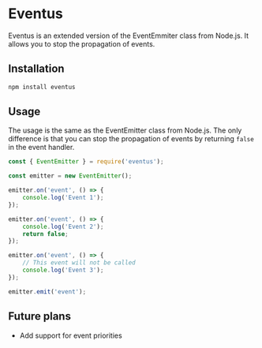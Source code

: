 # Eventus

Eventus is an extended version of the EventEmmiter class from Node.js. It allows you to stop the propagation of events.

## Installation

```bash
npm install eventus
```

## Usage
The usage is the same as the EventEmitter class from Node.js. The only difference is that you can stop the propagation of events by returning `false` in the event handler.

```javascript
const { EventEmitter } = require('eventus');

const emitter = new EventEmitter();

emitter.on('event', () => {
    console.log('Event 1');
});

emitter.on('event', () => {
    console.log('Event 2');
    return false;
});

emitter.on('event', () => {
    // This event will not be called
    console.log('Event 3');
});

emitter.emit('event');
```

## Future plans
- Add support for event priorities